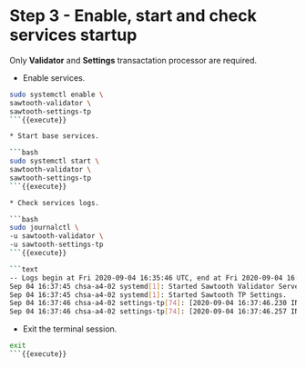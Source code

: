 
# Step 3 - Enable, start and check services startup

Only **Validator** and **Settings** transactation processor are required.

* Enable services.

```bash
sudo systemctl enable \
sawtooth-validator \
sawtooth-settings-tp
```{{execute}}

* Start base services.

```bash
sudo systemctl start \
sawtooth-validator \
sawtooth-settings-tp
```{{execute}}

* Check services logs.

```bash
sudo journalctl \
-u sawtooth-validator \
-u sawtooth-settings-tp
```{{execute}}

```text
-- Logs begin at Fri 2020-09-04 16:35:46 UTC, end at Fri 2020-09-04 16:38:08 UTC. --
Sep 04 16:37:45 chsa-a4-02 systemd[1]: Started Sawtooth Validator Server.
Sep 04 16:37:45 chsa-a4-02 systemd[1]: Started Sawtooth TP Settings.
Sep 04 16:37:46 chsa-a4-02 settings-tp[74]: [2020-09-04 16:37:46.230 INFO     core] register attempt: OK
Sep 04 16:37:46 chsa-a4-02 settings-tp[74]: [2020-09-04 16:37:46.257 INFO     handler] Setting setting sawtooth.settings.vote.authorized_keys changed from None to 023d14aca5c38ecc46e55d0e6e2ece9d7160ed2de1715121853ecd8fbee60e288c
```

* Exit the terminal session.

```bash
exit
```{{execute}}
